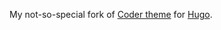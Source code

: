 My not-so-special fork of [Coder theme](https://github.com/luizdepra/hugo-coder) for [Hugo](https://gohugo.io).